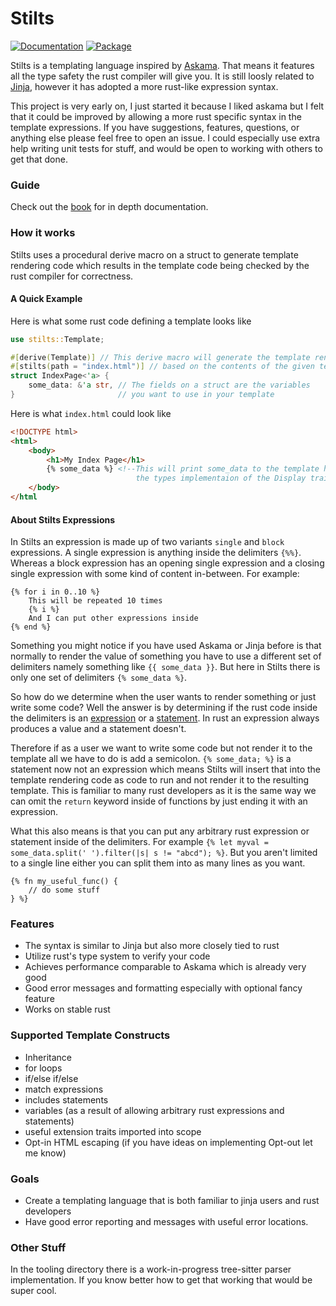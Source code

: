 # Stilts

[![Documentation](https://docs.rs/stilts/badge.svg)](https://docs.rs/stilts)
[![Package](https://img.shields.io/crates/v/stilts.svg)](https://crates.io/crates/stilts)

Stilts is a templating language inspired by [Askama](https://github.com/djc/askama).
That means it features all the type safety the rust compiler will give you.
It is still loosly related to [Jinja](https://jinja.palletsprojects.com), however it
has adopted a more rust-like expression syntax.

This project is very early on, I just started it because I liked askama but I felt that
it could be improved by allowing a more rust specific syntax in the template expressions.
If you have suggestions, features, questions, or anything else please feel free to open
an issue. I could especially use extra help writing unit tests for stuff, and would be
open to working with others to get that done.

### Guide
Check out the [book](https://atrociously.github.io/stilts) for in depth documentation.

### How it works
Stilts uses a procedural derive macro on a struct to generate template rendering code
which results in the template code being checked by the rust compiler for correctness.

#### A Quick Example
Here is what some rust code defining a template looks like

```rust
use stilts::Template;

#[derive(Template)] // This derive macro will generate the template rendering code
#[stilts(path = "index.html")] // based on the contents of the given template path
struct IndexPage<'a> {
    some_data: &'a str, // The fields on a struct are the variables 
}                       // you want to use in your template
```

Here is what `index.html` could look like
```html
<!DOCTYPE html>
<html>
    <body>
        <h1>My Index Page</h1>
        {% some_data %} <!--This will print some_data to the template here using 
                            the types implementaion of the Display trait-->
    </body>
</html
```

#### About Stilts Expressions

In Stilts an expression is made up of two variants
`single` and `block` expressions. A single expression is
anything inside the delimiters `{%%}`. Whereas a block
expression has an opening single expression and a closing
single expression with some kind of content in-between. For example:

```
{% for i in 0..10 %}
    This will be repeated 10 times
    {% i %}
    And I can put other expressions inside
{% end %}
```

Something you might notice if you have used Askama or Jinja before
is that normally to render the value of something you have to use
a different set of delimiters namely something like `{{ some_data }}`.
But here in Stilts there is only one set of delimiters `{% some_data %}`.

So how do we determine when the user wants to render something or just
write some code? Well the answer is by determining if the rust code inside
the delimiters is an [expression](https://doc.rust-lang.org/reference/expressions.html)
or a [statement](https://doc.rust-lang.org/reference/statements.html). In rust an expression always
produces a value and a statement doesn't.

Therefore if as a user we want to write some code but not render it to the template
all we have to do is add a semicolon. `{% some_data; %}` is a statement now not an
expression which means Stilts will insert that into the template rendering code as code
to run and not render it to the resulting template. This is familiar to many rust developers
as it is the same way we can omit the `return` keyword inside of functions by just ending it
with an expression.

What this also means is that you can put any arbitrary rust expression or statement inside of the
delimiters. For example `{% let myval = some_data.split(' ').filter(|s| s != "abcd"); %}`.
But you aren't limited to a single line either you can split them into as many lines as you want.
```
{% fn my_useful_func() {
    // do some stuff
} %}
```

### Features
- The syntax is similar to Jinja but also more closely tied to rust
- Utilize rust's type system to verify your code
- Achieves performance comparable to Askama which is already very good
- Good error messages and formatting especially with optional fancy feature
- Works on stable rust

### Supported Template Constructs
- Inheritance
- for loops
- if/else if/else
- match expressions
- includes statements
- variables (as a result of allowing arbitrary rust expressions and statements)
- useful extension traits imported into scope
- Opt-in HTML escaping (if you have ideas on implementing Opt-out let me know)

### Goals
- Create a templating language that is both familiar to jinja users and rust developers
- Have good error reporting and messages with useful error locations.

### Other Stuff
In the tooling directory there is a work-in-progress tree-sitter parser implementation.
If you know better how to get that working that would be super cool.
